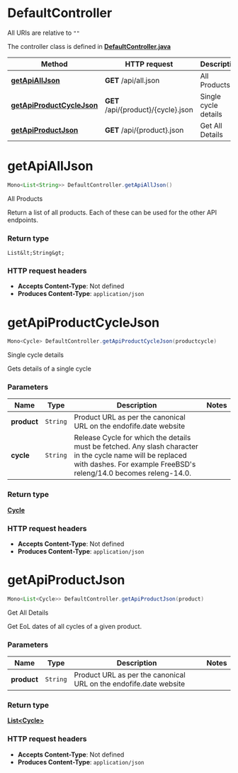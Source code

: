 # DefaultController

All URIs are relative to `""`

The controller class is defined in **[DefaultController.java](../../src/main/java/org/openapitools/controller/DefaultController.java)**

Method | HTTP request | Description
------------- | ------------- | -------------
[**getApiAllJson**](#getApiAllJson) | **GET** /api/all.json | All Products
[**getApiProductCycleJson**](#getApiProductCycleJson) | **GET** /api/{product}/{cycle}.json | Single cycle details
[**getApiProductJson**](#getApiProductJson) | **GET** /api/{product}.json | Get All Details

<a id="getApiAllJson"></a>
# **getApiAllJson**
```java
Mono<List<String>> DefaultController.getApiAllJson()
```

All Products

Return a list of all products. Each of these can be used for the other API endpoints.


### Return type
`List&lt;String&gt;`


### HTTP request headers
 - **Accepts Content-Type**: Not defined
 - **Produces Content-Type**: `application/json`

<a id="getApiProductCycleJson"></a>
# **getApiProductCycleJson**
```java
Mono<Cycle> DefaultController.getApiProductCycleJson(productcycle)
```

Single cycle details

Gets details of a single cycle

### Parameters
Name | Type | Description  | Notes
------------- | ------------- | ------------- | -------------
**product** | `String` | Product URL as per the canonical URL on the endofife.date website |
**cycle** | `String` | Release Cycle for which the details must be fetched. Any slash character in the cycle name will be replaced with dashes. For example FreeBSD&#39;s releng/14.0 becomes releng-14.0. |

### Return type
[**Cycle**](../../docs/models/Cycle.md)


### HTTP request headers
 - **Accepts Content-Type**: Not defined
 - **Produces Content-Type**: `application/json`

<a id="getApiProductJson"></a>
# **getApiProductJson**
```java
Mono<List<Cycle>> DefaultController.getApiProductJson(product)
```

Get All Details

Get EoL dates of all cycles of a given product.

### Parameters
Name | Type | Description  | Notes
------------- | ------------- | ------------- | -------------
**product** | `String` | Product URL as per the canonical URL on the endofife.date website |

### Return type
[**List&lt;Cycle&gt;**](../../docs/models/Cycle.md)


### HTTP request headers
 - **Accepts Content-Type**: Not defined
 - **Produces Content-Type**: `application/json`

